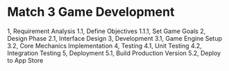 # Match 3 Game Development

1, Requirement Analysis
1.1, Define Objectives
1.1.1, Set Game Goals
2, Design Phase
2.1, Interface Design
3, Development
3.1, Game Engine Setup
3.2, Core Mechanics Implementation
4, Testing
4.1, Unit Testing
4.2, Integration Testing
5, Deployment
5.1, Build Production Version
5.2, Deploy to App Store
